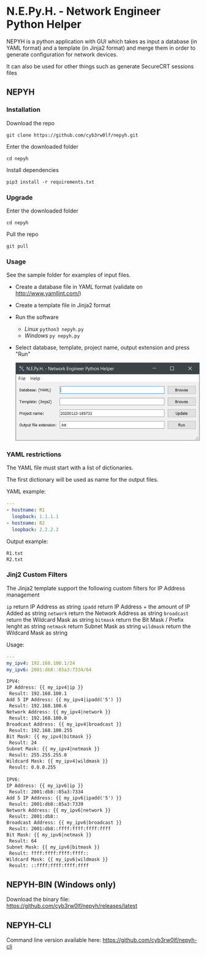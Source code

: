 # N.E.Py.H. - Network Engineer Python Helper

NEPYH is a python application with GUI which takes as input a database (in YAML format) and a template (in Jinja2 format) and merge them in order to generate configuration for network devices.

It can also be used for other things such as generate SecureCRT sessions files


## NEPYH
### Installation
Download the repo
```
git clone https://github.com/cyb3rw0lf/nepyh.git
```

Enter the downloaded folder
```
cd nepyh
```

Install dependencies
```
pip3 install -r requirements.txt
```

### Upgrade
Enter the downloaded folder
```
cd nepyh
```

Pull the repo
```
git pull
```

### Usage
See the sample folder for examples of input files.
* Create a database file in YAML format (validate on http://www.yamllint.com/)
* Create a template file in Jinja2 format
* Run the software
  * _Linux_ ``` python3 nepyh.py ```
  * _Windows_ ``` py nepyh.py ```
* Select database, template, project name, output extension and press "Run"
  
  ![NEPyH Screenshot](/samples/nepyh_screenshot.png)


### YAML restrictions
The YAML file must start with a list of dictionaries.

The first dictionary will be used as name for the output files.

YAML example:
```YAML
---
- hostname: R1
  loopback: 1.1.1.1
- hostname: R2
  loopback: 2.2.2.2
```

Output example:
```
R1.txt
R2.txt
```

### Jinj2 Custom Filters
The Jinja2 template support the following custom filters for IP Address management

```ip``` return IP Address as string
```ipadd``` return IP Address + the amount of IP Added as string
```network``` return the Network Address as string
```broadcast``` return the Wildcard Mask as string
```bitmask``` return the Bit Mask / Prefix lenght as string
```netmask``` return Subnet Mask as string
```wildmask``` return the Wildcard Mask as string

Usage:
```YAML
---
my_ipv4: 192.168.100.1/24
my_ipv6: 2001:db8::85a3:7334/64
```

```Jinja2
IPV4:
IP Address: {{ my_ipv4|ip }}
 Result: 192.168.100.1
Add 5 IP Address: {{ my_ipv4|ipadd('5') }}
 Result: 192.168.100.6
Network Address: {{ my_ipv4|network }}
 Result: 192.168.100.0
Broadcast Address: {{ my_ipv4|broadcast }}
 Result: 192.168.100.255
Bit Mask: {{ my_ipv4|bitmask }}
 Result: 24
Subnet Mask: {{ my_ipv4|netmask }}
 Result: 255.255.255.0
Wildcard Mask: {{ my_ipv4|wildmask }}
 Result: 0.0.0.255

IPV6:
IP Address: {{ my_ipv6|ip }}
 Result: 2001:db8::85a3:7334
Add 5 IP Address: {{ my_ipv6|ipadd('5') }}
 Result: 2001:db8::85a3:7339
Network Address: {{ my_ipv6|network }}
 Result: 2001:db8::
Broadcast Address: {{ my_ipv6|broadcast }}
 Result: 2001:db8::ffff:ffff:ffff:ffff
Bit Mask: {{ my_ipv6|netmask }}
 Result: 64
Subnet Mask: {{ my_ipv6|bitmask }}
 Result: ffff:ffff:ffff:ffff::
Wildcard Mask: {{ my_ipv6|wildmask }}
 Result: ::ffff:ffff:ffff:ffff
```


## NEPYH-BIN (Windows only)
Download the binary file:
https://github.com/cyb3rw0lf/nepyh/releases/latest


## NEPYH-CLI
Command line version available here: https://github.com/cyb3rw0lf/nepyh-cli

